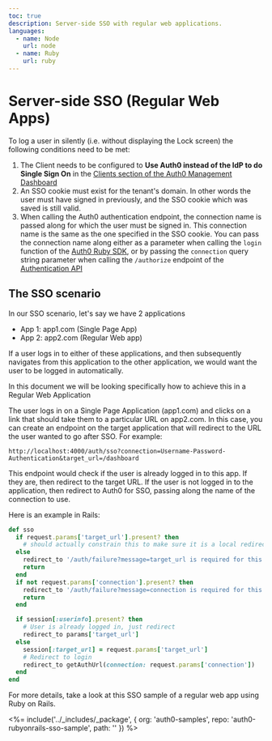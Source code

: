 ```yaml
---
toc: true
description: Server-side SSO with regular web applications.
languages:
  - name: Node
    url: node
  - name: Ruby
    url: ruby
---
```


# Server-side SSO (Regular Web Apps)

To log a user in silently (i.e. without displaying the Lock screen) the following conditions need to be met:

1. The Client needs to be configured to **Use Auth0 instead of the IdP to do Single Sign On** in the [Clients section of the Auth0 Management Dashboard](${manage_url}/#/clients)
2. An SSO cookie must exist for the tenant's domain. In other words the user must have signed in previously, and the SSO cookie which was saved is still valid.
3. When calling the Auth0 authentication endpoint, the connection name is passed along for which the user must be signed in. This connection name is the same as the one specified in the SSO cookie. You can pass the connection name along either as a parameter when calling the `login` function of the [Auth0 Ruby SDK](https://github.com/auth0/ruby-auth0), or by passing the `connection` query string parameter when calling the `/authorize` endpoint of the [Authentication API](/api/authentication)

## The SSO scenario

In our SSO scenario, let's say we have 2 applications

* App 1: app1.com (Single Page App)
* App 2: app2.com (Regular Web app)

If a user logs in to either of these applications, and then subsequently navigates from this application to the other application, we would want the user to be logged in automatically.

In this document we will be looking specifically how to achieve this in a Regular Web Application

The user logs in on a Single Page Application (app1.com) and clicks on a link that should take them to a particular URL on app2.com. In this case, you can create an endpoint on the target application that will redirect to the URL the user wanted to go after SSO. For example:

```text
http://localhost:4000/auth/sso?connection=Username-Password-Authentication&target_url=/dashboard
```

This endpoint would check if the user is already logged in to this app. If they are, then redirect to the target URL. If the user is not logged in to the application, then redirect to Auth0 for SSO, passing along the name of the connection to use.

Here is an example in Rails:

```ruby
def sso
  if request.params['target_url'].present? then
    # should actually constrain this to make sure it is a local redirect, or only expected redirects.
  else
    redirect_to '/auth/failure?message=target_url is required for this endpoint'
    return
  end
  if not request.params['connection'].present? then
    redirect_to '/auth/failure?message=connection is required for this endpoint'
    return
  end

  if session[:userinfo].present? then
    # User is already logged in, just redirect
    redirect_to params['target_url']
  else 
    session[:target_url] = request.params['target_url']
    # Redirect to login 
    redirect_to getAuthUrl(connection: request.params['connection'])
  end
end
```

For more details, take a look at this SSO sample of a regular web app using Ruby on Rails.

<%= include('../_includes/_package', {
  org: 'auth0-samples',
  repo: 'auth0-rubyonrails-sso-sample',
  path: ''
}) %>
